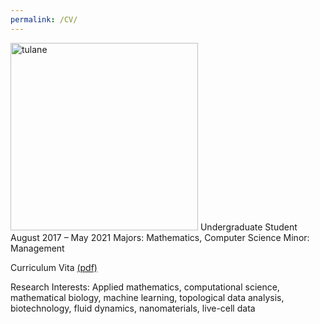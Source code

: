 ```yaml
---
permalink: /CV/
---
```

<img src="https://github.com/rjuenemann/rjuenemann.github.io/blob/master/assets/images/%C6%92%C6%92TUshield-word_2c%20(1).png?raw=true" alt="tulane" style="width:300px;"/>     
Undergraduate Student  
August 2017 – May 2021    
Majors: Mathematics, Computer Science   
Minor: Management   

Curriculum Vita [(pdf)](https://drive.google.com/file/d/1thqAq9MijN9a-XyjfPZj6FPDsfw6E0ZP/view?usp=sharing)

Research Interests:
Applied mathematics, computational science, mathematical biology, machine learning, topological
data analysis, biotechnology, fluid dynamics, nanomaterials, live-cell data
